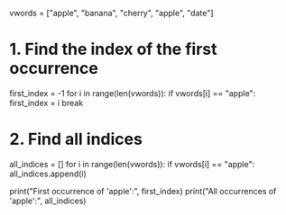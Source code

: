 vwords = ["apple", "banana", "cherry", "apple", "date"]

# 1. Find the index of the first occurrence
first_index = -1
for i in range(len(vwords)):
    if vwords[i] == "apple":
        first_index = i
        break

# 2. Find all indices
all_indices = []
for i in range(len(vwords)):
    if vwords[i] == "apple":
        all_indices.append(i)

print("First occurrence of 'apple':", first_index)
print("All occurrences of 'apple':", all_indices)
